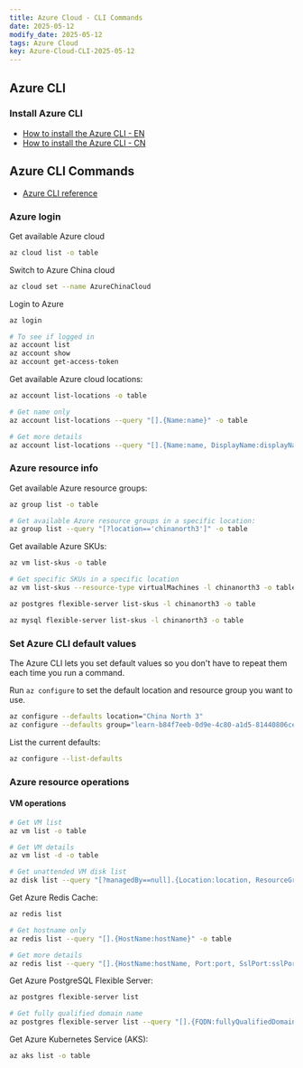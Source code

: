 ```yaml
---
title: Azure Cloud - CLI Commands
date: 2025-05-12
modify_date: 2025-05-12
tags: Azure Cloud
key: Azure-Cloud-CLI-2025-05-12
---
```


## Azure CLI

### Install Azure CLI

- [How to install the Azure CLI - EN](https://learn.microsoft.com/en-us/cli/azure/install-azure-cli?view=azure-cli-latest)
- [How to install the Azure CLI - CN](https://learn.microsoft.com/zh-cn/cli/azure/install-azure-cli?view=azure-cli-latest)


## Azure CLI Commands

- [Azure CLI reference](https://learn.microsoft.com/en-us/cli/azure/reference-index?view=azure-cli-latest)

### Azure login

Get available Azure cloud

```bash
az cloud list -o table
```

<!--more-->

Switch to Azure China cloud

```bash
az cloud set --name AzureChinaCloud
```

Login to Azure

```bash
az login

# To see if logged in
az account list
az account show
az account get-access-token
```

Get available Azure cloud locations:

```bash
az account list-locations -o table

# Get name only
az account list-locations --query "[].{Name:name}" -o table

# Get more details
az account list-locations --query "[].{Name:name, DisplayName:displayName, PhysicalLocation:metadata.physicalLocation}" -o table
```

### Azure resource info

Get available Azure resource groups:

```bash
az group list -o table

# Get available Azure resource groups in a specific location:
az group list --query "[?location=='chinanorth3']" -o table
```

Get available Azure SKUs:

```bash
az vm list-skus -o table

# Get specific SKUs in a specific location
az vm list-skus --resource-type virtualMachines -l chinanorth3 -o table

az postgres flexible-server list-skus -l chinanorth3 -o table

az mysql flexible-server list-skus -l chinanorth3 -o table
```

### Set Azure CLI default values

The Azure CLI lets you set default values so you don't have to repeat them each time you run a command.

Run `az configure` to set the default location and resource group you want to use. 

```bash
az configure --defaults location="China North 3"
az configure --defaults group="learn-b84f7eeb-0d9e-4c80-a1d5-81440806ceb5"
```

List the current defaults:

```bash
az configure --list-defaults
```

### Azure resource operations

#### VM operations

```bash
# Get VM list
az vm list -o table

# Get VM details
az vm list -d -o table

# Get unattended VM disk list
az disk list --query "[?managedBy==null].{Location:location, ResourceGroup:resourceGroup, Name:name, DiskSizeGB:diskSizeGB, DiskState:diskState}" -o table
```

Get Azure Redis Cache:

```bash
az redis list

# Get hostname only
az redis list --query "[].{HostName:hostName}" -o table

# Get more details
az redis list --query "[].{HostName:hostName, Port:port, SslPort:sslPort, Version:redisVersion}" -o table
```

Get Azure PostgreSQL Flexible Server:

```bash
az postgres flexible-server list

# Get fully qualified domain name
az postgres flexible-server list --query "[].{FQDN:fullyQualifiedDomainName}" -o table
```

Get Azure Kubernetes Service (AKS):

```bash
az aks list -o table
```